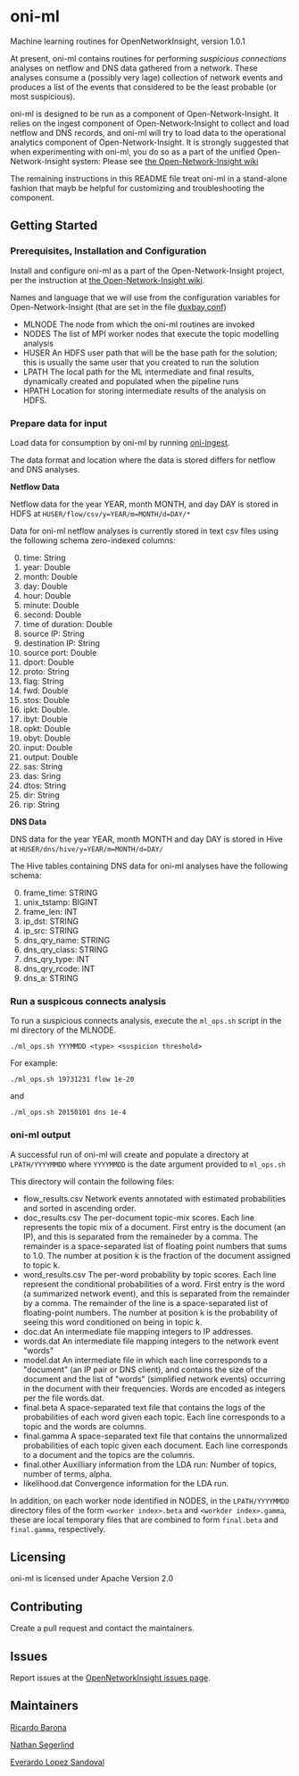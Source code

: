 # oni-ml

Machine learning routines for OpenNetworkInsight, version 1.0.1

At present, oni-ml contains routines for performing *suspicious connections* analyses on netflow and DNS data gathered from a network. These
analyses consume a (possibly very lage) collection of network events and produces a list of the events that considered to be the least probable (or most suspicious).

oni-ml is designed to be run as a component of Open-Network-Insight. It relies on the ingest component of Open-Network-Insight to collect and load
netflow and DNS records, and oni-ml will try to load data to the operational analytics component of Open-Network-Insight.  It is strongly suggested that when experimenting with oni-ml, you do so as a part of the unified Open-Network-Insight system: Please see [the Open-Network-Insight wiki](https://github.com/Open-Network-Insight/open-network-insight/wiki)

The remaining instructions in this README file treat oni-ml in a stand-alone fashion that mayb be helpful for customizing and troubleshooting the
component.

## Getting Started



### Prerequisites, Installation and Configuration

Install and configure oni-ml as a part of the Open-Network-Insight project, per the instruction at
[the Open-Network-Insight wiki](https://github.com/Open-Network-Insight/open-network-insight/wiki).

Names and language that we will use from the configuration variables for Open-Network-Insight (that are set in the file [duxbay.conf](https://github.com/Open-Network-Insight/oni-setup/blob/1.0.1/duxbay.conf))

- MLNODE The node from which the oni-ml routines are invoked
- NODES The list of MPI worker nodes that execute the topic modelling analysis
- HUSER An HDFS user path that will be the base path for the solution; this is usually the same user that you created to run the solution
- LPATH The local path for the ML intermediate and final results, dynamically created and populated when the pipeline runs
- HPATH Location for storing intermediate results of the analysis on HDFS.


### Prepare data for input 

Load data for consumption by oni-ml by running [oni-ingest](https://github.com/Open-Network-Insight/oni-ingest/tree/1.0.1).

The data format and location where the data is stored differs for netflow and DNS analyses.

**Netflow Data**

Netflow data for the year YEAR, month  MONTH, and day DAY is stored in HDFS at `HUSER/flow/csv/y=YEAR/m=MONTH/d=DAY/*`

Data for oni-ml netflow analyses is currently stored in text csv files using the following schema zero-indexed columns:

0. time: String
1. year: Double
2. month: Double
3. day: Double
4. hour: Double
5. minute: Double
6. second: Double
7. time of duration: Double
8. source IP: String
9. destination IP: String
10. source port: Double
11. dport: Double
12. proto: String
13. flag: String
14. fwd: Double
15. stos: Double
16. ipkt: Double.
17. ibyt: Double
18. opkt: Double
19. obyt: Double
20. input: Double
21. output: Double
22. sas: String
23. das: Sring
24. dtos: String
25. dir: String
26. rip: String

**DNS Data**

DNS data for the year YEAR, month MONTH and day DAY is stored in Hive at `HUSER/dns/hive/y=YEAR/m=MONTH/d=DAY/`

The Hive tables containing DNS data for oni-ml analyses have the following schema:

0. frame_time: STRING
2. unix_tstamp: BIGINT
3. frame_len: INT
4. ip_dst: STRING
5. ip_src: STRING
6. dns_qry_name: STRING
7. dns_qry_class: STRING
8. dns_qry_type: INT
9. dns_qry_rcode: INT
10. dns_a: STRING

### Run a suspicous connects analysis

To run a suspicious connects analysis, execute the  `ml_ops.sh` script in the ml directory of the MLNODE.
```
./ml_ops.sh YYYMMDD <type> <suspicion threshold>
```

For example:  
```
./ml_ops.sh 19731231 flow 1e-20
```
and
```
./ml_ops.sh 20150101 dns 1e-4
```
### oni-ml output

A successful run of oni-ml will create and populate a directory at `LPATH/YYYYMMDD` where `YYYYMMDD` is the date argument provided to `ml_ops.sh`

This directory will contain the following files:

- flow_results.csv Network events annotated with estimated probabilities and sorted in ascending order.
- doc_results.csv  The per-document topic-mix scores. Each line represents the topic mix of a document. First entry is the document (an IP), and this is separated from the remaineder by a comma. The remainder is a space-separated list of floating point numbers that sums to 1.0. The number at position k is the fraction of the document assigned to topic k.
- word_results.csv The per-word probability by topic scores. Each line represent the conditional probabilities of a word. First entry is the word (a summarized network event), and this is separated from the remainder by a comma. The remainder of the line is a space-separated list of floating-point numbers. The number at position k is the probability of seeing this word conditioned on being in topic k.
- doc.dat An intermediate file mapping integers to IP addresses.
- words.dat An intermediate file mapping integers to the network event "words"
- model.dat An intermediate file in which each line corresponds to a "document" (an IP pair or DNS client), and contains the size of the document and the list of "words" (simplified network events) occurring in the document with their frequencies. Words are encoded as integers per the file words.dat. 
- final.beta  A space-separated text file that contains the logs of the probabilities of each word given each topic. Each line corresponds to a topic and the words are columns. 
- final.gamma A space-separated text file that contains the unnormalized probabilities of each topic given each document. Each line corresponds to a document and the topics are the columns.
- final.other  Auxilliary information from the LDA run: Number of topics, number of terms, alpha.
- likelihood.dat Convergence information for the LDA run.

In addition, on each worker node identified in NODES, in the `LPATH/YYYYMMDD` directory files of the form `<worker index>.beta` and `<workder index>.gamma`, these are local temporary files that are combined to form `final.beta` and `final.gamma`, respectively.

## Licensing

oni-ml is licensed under Apache Version 2.0

## Contributing

Create a pull request and contact the maintainers.

## Issues

Report issues at the [OpenNetworkInsight issues page](https://github.com/Open-Network-Insight/open-network-insight/issues).

## Maintainers

[Ricardo Barona](https://github.com/rabarona)

[Nathan Segerlind](https://github.com/NathanSegerlind)

[Everardo Lopez Sandoval](https://github.com/EverLoSa)
